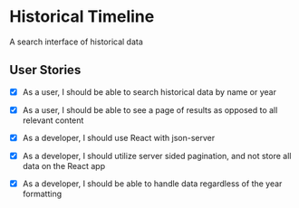 # Historical Timeline
A search interface of historical data

## User Stories
  * [X] As a user, I should be able to search historical data by name or year
  * [X] As a user, I should be able to see a page of results as opposed to all relevant content
  * [X] As a developer, I should use React with json-server
  * [X] As a developer, I should utilize server sided pagination, and not store all data on the React app
  * [X] As a developer, I should be able to handle data regardless of the year formatting
  